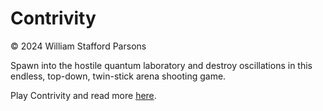 # Contrivity

© 2024 William Stafford Parsons

Spawn into the hostile quantum laboratory and destroy oscillations in this endless, top-down, twin-stick arena shooting game.

Play Contrivity and read more [here](https://williamstaffordparsons.github.io/contrivity/).
